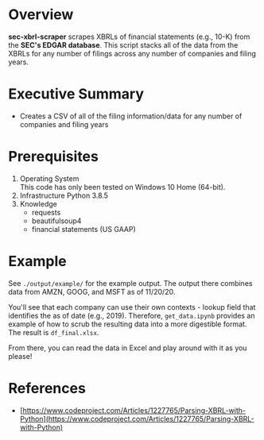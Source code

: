 # Overview

**sec-xbrl-scraper** scrapes XBRLs of financial statements (e.g., 10-K) from the **SEC's EDGAR database**. This script stacks all of the data from the XBRLs for any number of filings across any number of companies and filing years.

# Executive Summary

* Creates a CSV of all of the filing information/data for any number of companies and filing years 

# Prerequisites

1. Operating System\
   This code has only been tested on Windows 10 Home (64-bit).
2. Infrastructure
   Python 3.8.5
3. Knowledge
   - requests
   - beautifulsoup4
   - financial statements (US GAAP)

# Example

See `./output/example/` for the example output. The output there combines data from AMZN, GOOG, and MSFT as of 11/20/20.

You'll see that each company can use their own contexts - lookup field that identifies the as of date (e.g., 2019). Therefore, `get_data.ipynb` provides an example of how to scrub the resulting data into a more digestible format. The result is `df_final.xlsx`.

From there, you can read the data in Excel and play around with it as you please!

# References

* [https://www.codeproject.com/Articles/1227765/Parsing-XBRL-with-Python](https://www.codeproject.com/Articles/1227765/Parsing-XBRL-with-Python)
